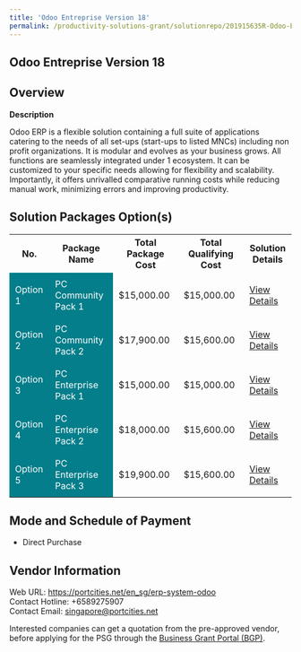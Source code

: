 ```yaml
---
title: 'Odoo Entreprise Version 18'
permalink: /productivity-solutions-grant/solutionrepo/201915635R-Odoo-Entrprs-v-18-G
---
```


## Odoo Entreprise Version 18

## Overview

**Description**

Odoo ERP is a flexible solution containing a full suite of applications catering to the needs of all set-ups (start-ups to listed MNCs) including non profit organizations. It is modular and evolves as your business grows. All functions are seamlessly integrated under 1 ecosystem. It can be customized to your specific needs allowing for flexibility and scalability. Importantly, it offers unrivalled comparative running costs while reducing manual work, minimizing errors and improving productivity.

## Solution Packages Option(s)

<table>
<tr>
<th><b>No.</b></th>
<th><b>Package Name</b></th>
<th><b>Total Package Cost</b></th>
<th><b>Total Qualifying Cost</b></th>
<th><b>Solution Details</b></th>
</tr>
<tr>
<td style='padding: 10px; background-color: #037E8A; color: #FFFFFF;'>Option 1</td>
<td style='padding: 10px; background-color: #037E8A; color: #FFFFFF;'>PC Community Pack 1</td>
<td style='padding: 10px;'>$15,000.00</td>
<td style='padding: 10px;'>$15,000.00</td>
<td style='padding: 10px;'><a href='/images/psg/201915635R_20240144_20022025_Desensitised_Annex3_Part1.pdf' target='_blank'>View Details</a></td>
</tr>
<tr>
<td style='padding: 10px; background-color: #037E8A; color: #FFFFFF;'>Option 2</td>
<td style='padding: 10px; background-color: #037E8A; color: #FFFFFF;'>PC Community Pack 2</td>
<td style='padding: 10px;'>$17,900.00</td>
<td style='padding: 10px;'>$15,600.00</td>
<td style='padding: 10px;'><a href='/images/psg/201915635R_20240144_20022025_Desensitised_Annex3_Part2.pdf' target='_blank'>View Details</a></td>
</tr>
<tr>
<td style='padding: 10px; background-color: #037E8A; color: #FFFFFF;'>Option 3</td>
<td style='padding: 10px; background-color: #037E8A; color: #FFFFFF;'>PC Enterprise Pack 1</td>
<td style='padding: 10px;'>$15,000.00</td>
<td style='padding: 10px;'>$15,000.00</td>
<td style='padding: 10px;'><a href='/images/psg/201915635R_20240144_20022025_Desensitised_Annex3_Part3.pdf' target='_blank'>View Details</a></td>
</tr>
<tr>
<td style='padding: 10px; background-color: #037E8A; color: #FFFFFF;'>Option 4</td>
<td style='padding: 10px; background-color: #037E8A; color: #FFFFFF;'>PC Enterprise Pack 2</td>
<td style='padding: 10px;'>$18,000.00</td>
<td style='padding: 10px;'>$15,600.00</td>
<td style='padding: 10px;'><a href='/images/psg/201915635R_20240144_20022025_Desensitised_Annex3_Part4.pdf' target='_blank'>View Details</a></td>
</tr>
<tr>
<td style='padding: 10px; background-color: #037E8A; color: #FFFFFF;'>Option 5</td>
<td style='padding: 10px; background-color: #037E8A; color: #FFFFFF;'>PC Enterprise Pack 3</td>
<td style='padding: 10px;'>$19,900.00</td>
<td style='padding: 10px;'>$15,600.00</td>
<td style='padding: 10px;'><a href='/images/psg/201915635R_20240144_20022025_Desensitised_Annex3_Part5.pdf' target='_blank'>View Details</a></td>
</tr>
</table>

## Mode and Schedule of Payment

 - Direct Purchase

## Vendor Information

 Web URL: https://portcities.net/en_sg/erp-system-odoo <br>Contact Hotline: +6589275907 <br>Contact Email: singapore@portcities.net <br>

Interested companies can get a quotation from the pre-approved vendor, before applying for the PSG through the <a href='https://www.businessgrants.gov.sg/' target='_blank' rel='noopener'>Business Grant Portal (BGP)</a>.

<script src="/jquery/resize-tables.js"></script>
